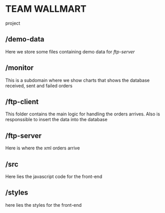 # TEAM WALLMART
project

## /demo-data
Here we store some files containing demo data for *ftp-server*

## /monitor
This is a subdomain where we show charts that shows the database received, sent and failed orders

## /ftp-client
This folder contains the main logic for handling the orders arrives. Also is responssible to insert the data into the database

## /ftp-server
Here is where the xml orders arrive

## /src
Here lies the javascript code for the front-end

## /styles
here lies the styles for the front-end
